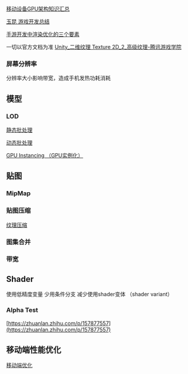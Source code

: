 [移动设备GPU架构知识汇总](https://zhuanlan.zhihu.com/p/112120206)

[玉昆 游戏开发总结](https://www.zhihu.com/column/c_1264272462595575808)

[手游开发中渲染优化的三个要素](https://zhuanlan.zhihu.com/p/142478356)

一切以官方文档为准
[Unity_二维纹理 Texture 2D_2_高级纹理-腾讯游戏学院](https://gameinstitute.qq.com/community/detail/108425)

### 屏幕分辨率

分辨率大小影响带宽，造成手机发热功耗消耗

## 模型

### LOD

[静态批处理](静态批处理.md)

[动态批处理](动态批处理.md)

[GPU Instancing （GPU实例化）](GPU%20Instancing.md)

## 贴图

### MipMap

### 贴图压缩

[纹理压缩](纹理压缩.md)

### 图集合并

### 带宽

## Shader

使用低精度变量
少用条件分支
减少使用shader变体 （shader variant）

### Alpha Test

[https://zhuanlan.zhihu.com/p/157877557](https://zhuanlan.zhihu.com/p/157877557)

## 移动端性能优化

[移动端优化](移动端优化.md)